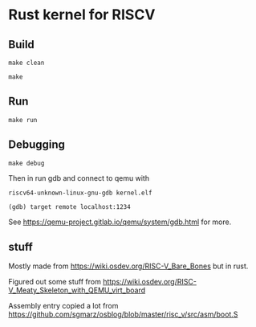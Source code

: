 # Rust kernel for RISCV

## Build

``make clean``

``make``

## Run

``make run``

## Debugging

``make debug``

Then in run gdb and connect to qemu with

``riscv64-unknown-linux-gnu-gdb kernel.elf``

``(gdb) target remote localhost:1234``

See https://qemu-project.gitlab.io/qemu/system/gdb.html for more.

## stuff

Mostly made from https://wiki.osdev.org/RISC-V_Bare_Bones but in rust.

Figured out some stuff from https://wiki.osdev.org/RISC-V_Meaty_Skeleton_with_QEMU_virt_board

Assembly entry copied a lot from https://github.com/sgmarz/osblog/blob/master/risc_v/src/asm/boot.S

